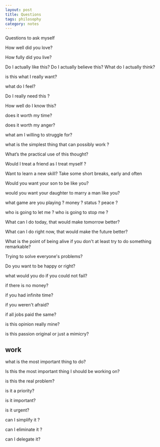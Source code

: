 ```yaml
---
layout: post
title: Questions
tags: philosophy
category: notes
---
```


Questions to ask myself 

How well did you love?

How fully did you live?

Do I actually like this? Do I actually believe this? What do I actually think?

is this what I really want?

what do I feel?

Do I really need this ? 

How well do I know this?

does it worth my time?

does it worth my anger?

what am I willing to struggle for?

what is the simplest thing that can possibly work ?

What’s the practical use of this thought?

Would I treat a friend as I treat myself ?

Want to learn a new skill? Take some short breaks, early and often

Would you want your son to be like you?

would you want your daughter to marry a man like you?

what game are you playing ? money ? status ? peace ? 

who is going to let me ? who is going to stop me ?

What can I do today, that would make tomorrow better?

What can I do right now, that would make the future better?

What is the point of being alive if you don't at least try to do something remarkable?

Trying to solve everyone's problems?

Do you want to be happy or right?

what would you do if you could not fail?

if there is no money?

if you had infinite time? 

if you weren't afraid?

if all jobs paid the same?

is this opinion really mine?

is this passion original or just a mimicry?


## work 

what is the most important thing to do? 

Is this the most important thing I should be working on?

is this the real problem?

is it a priority?

is it important?

is it urgent?

can I simplify it ?

can I eliminate it ?

can I delegate it?
